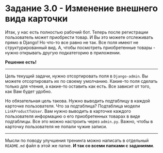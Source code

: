 # Задание 3.0 - Изменение внешнего вида карточки

Итак, у нас есть полностью рабочий бот. Теперь после регистрации пользователь может приобрести товар. 
И Вы это можете отслеживать прямо в Django! Но что-то все равно не так. Все поля имеют не структурированный вид.
А, чтобы посмотреть приобретенные товары - нужно открывать другую подкатегорию в приложении.

**Решение есть!**

----

Цель текущий задачи, нужно отсортировать поля в `Django-admin`. Вы можете отсортировать их по своему умолчанию.
Какие-то поля сделать только для чтения, а какие-то оставить как есть. Все зависит от того, как Вам будет удобно.

Но обязательная цель такова. Нужно выводить подтаблицу в каждой карточке пользователя. Что за подтаблица? 
Подтаблица модели `LinkProductToUser`.
Вам нужно выводить в карточке каждого пользователя информацию о его приобретенных товарах в виде подтаблицы.
Все это можно настроить через `admin.py`. Важно, чтобы в карточку пользователя не попали чужие записи.

____

Мысли по поводу улучшения тренинга можно написать в отдельный `README.md` файл в этой же папке. **И так со всеми папками с заданиями**.
